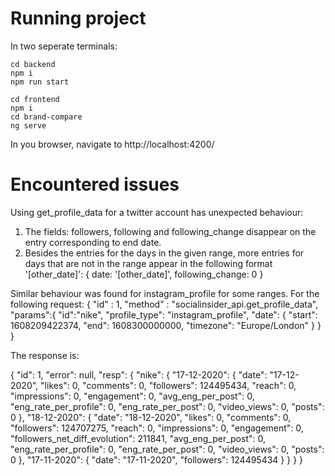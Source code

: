 # Running project

In two seperate terminals:

```
cd backend
npm i
npm run start
```
```
cd frontend
npm i
cd brand-compare
ng serve
```

In you browser, navigate to http://localhost:4200/


# Encountered issues

Using get_profile_data for a twitter account has unexpected behaviour:

1. The fields: followers, following and following_change disappear on the entry corresponding to end date. 
2. Besides the entries for the days in the given range, more entries for days that are not in the range appear in the following format '[other_date]': { date: '[other_date]', following_change: 0 }

Similar behaviour was found for instagram_profile for some ranges. For the following request:
{
    "id" : 1,
    "method" : "socialinsider_api.get_profile_data",
    "params":{
        "id":"nike",
        "profile_type": "instagram_profile",
        "date": {
            "start": 1608209422374,
            "end": 1608300000000,
            "timezone": "Europe/London"
        }
    }
}

The response is: 

{
    "id": 1,
    "error": null,
    "resp": {
        "nike": {
            "17-12-2020": {
                "date": "17-12-2020",
                "likes": 0,
                "comments": 0,
                "followers": 124495434,
                "reach": 0,
                "impressions": 0,
                "engagement": 0,
                "avg_eng_per_post": 0,
                "eng_rate_per_profile": 0,
                "eng_rate_per_post": 0,
                "video_views": 0,
                "posts": 0
            },
            "18-12-2020": {
                "date": "18-12-2020",
                "likes": 0,
                "comments": 0,
                "followers": 124707275,
                "reach": 0,
                "impressions": 0,
                "engagement": 0,
                "followers_net_diff_evolution": 211841,
                "avg_eng_per_post": 0,
                "eng_rate_per_profile": 0,
                "eng_rate_per_post": 0,
                "video_views": 0,
                "posts": 0
            },
            "17-11-2020": {
                "date": "17-11-2020",
                "followers": 124495434
            }
        }
    }
}